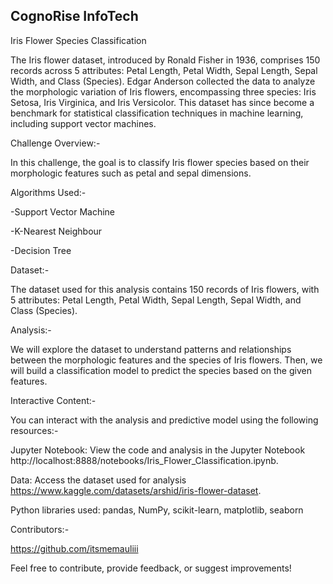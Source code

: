 ## CognoRise InfoTech

Iris Flower Species Classification

The Iris flower dataset, introduced by Ronald Fisher in 1936, comprises 150 records across 5 attributes: Petal Length, Petal Width, Sepal Length, Sepal Width, and Class (Species). Edgar Anderson collected the data to analyze the morphologic variation of Iris flowers, encompassing three species: Iris Setosa, Iris Virginica, and Iris Versicolor. This dataset has since become a benchmark for statistical classification techniques in machine learning, including support vector machines.

Challenge Overview:-

In this challenge, the goal is to classify Iris flower species based on their morphologic features such as petal and sepal dimensions.

Algorithms Used:-

-Support Vector Machine

-K-Nearest Neighbour

-Decision Tree

Dataset:-

The dataset used for this analysis contains 150 records of Iris flowers, with 5 attributes: Petal Length, Petal Width, Sepal Length, Sepal Width, and Class (Species).

Analysis:-

We will explore the dataset to understand patterns and relationships between the morphologic features and the species of Iris flowers. Then, we will build a classification model to predict the species based on the given features.

Interactive Content:-

You can interact with the analysis and predictive model using the following resources:-

Jupyter Notebook: View the code and analysis in the Jupyter Notebook http://localhost:8888/notebooks/Iris_Flower_Classification.ipynb.

Data: Access the dataset used for analysis https://www.kaggle.com/datasets/arshid/iris-flower-dataset.

Python libraries used: pandas, NumPy, scikit-learn, matplotlib, seaborn

Contributors:-

https://github.com/itsmemauliii

Feel free to contribute, provide feedback, or suggest improvements!
